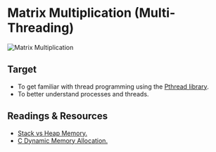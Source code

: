 # Matrix Multiplication (Multi-Threading)

![Matrix Multiplication](MatMul.png)

## Target

* To get familiar with thread programming using the [Pthread library](https://hpc-tutorials.llnl.gov/posix/).
* To better understand processes and threads.

## Readings & Resources

* [Stack vs Heap Memory.](https://dotnettutorials.net/lesson/stack-vs-heap-memory/)
* [C Dynamic Memory Allocation.](https://www.programiz.com/c-programming/c-dynamic-memory-allocation)
